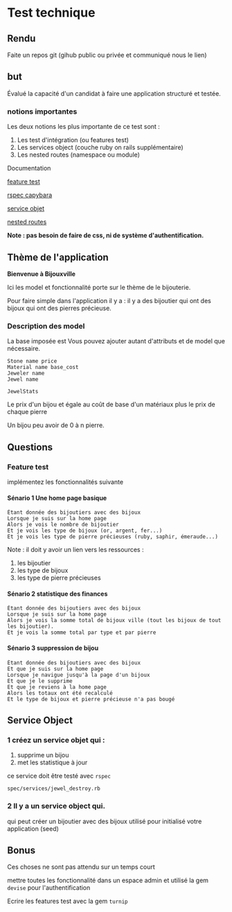 # Test technique
## Rendu
Faite un repos git (gihub public ou privée et communiqué nous le lien)

## but 

Évalué la capacité d'un candidat à faire une application structuré et testée.

### notions importantes

Les deux notions les plus importante de ce test sont :

1. Les test d'intégration (ou features test)
1. Les services object (couche ruby on rails supplémentaire)
1. Les nested routes (namespace ou module)

Documentation

[feature test](https://www.simplermachines.com/rspec-feature-tests/)

[rspec capybara](https://www.codewithjason.com/rails-integration-tests-rspec-capybara/)

[service objet](https://www.toptal.com/ruby-on-rails/rails-service-objects-tutorial)

[nested routes](https://guides.rubyonrails.org/routing.html)

**Note : pas besoin de faire de css, ni de système d'authentification.**

## Thème de l'application

**Bienvenue à  Bijouxville**

Ici les model et fonctionnalité porte sur le thème de le bijouterie.

Pour faire simple dans l'application il y a :
il y a des bijoutier qui ont des bijoux qui ont des pierres précieuse.

### Description des model 

La base imposée est
Vous pouvez ajouter autant d'attributs et de model que nécessaire. 

```
Stone name price
Material name base_cost
Jeweler name
Jewel name

JewelStats 
```

Le prix d'un bijou et égale au coût de base d'un matériaux plus le prix de chaque pierre

Un bijou peu avoir de 0 à n pierre.



## Questions

### Feature test

implémentez les fonctionnalités suivante


#### Sénario 1 Une home page basique

```cucumber
Étant donnée des bijoutiers avec des bijoux
Lorsque je suis sur la home page 
Alors je vois le nombre de bijoutier
Et je vois les type de bijoux (or, argent, fer...)
Et je vois les type de pierre précieuses (ruby, saphir, émeraude...)
```

Note : il doit y avoir un lien vers  les ressources :

1. les bijoutier
1. les type de bijoux
1. les type de pierre précieuses

#### Sénario 2 statistique des finances

```cucumber
Étant donnée des bijoutiers avec des bijoux
Lorsque je suis sur la home page 
Alors je vois la somme total de bijoux ville (tout les bijoux de tout les bijoutier).
Et je vois la somme total par type et par pierre
```

#### Sénario 3 suppression de bijou
```cucumber
Étant donnée des bijoutiers avec des bijoux
Et que je suis sur la home page
Lorsque je navigue jusqu'à la page d'un bijoux
Et que je le supprime
Et que je reviens à la home page
Alors les totaux ont été recalculé
Et le type de bijoux et pierre précieuse n'a pas bougé
```

## Service Object


### 1 créez un service objet qui :

1. supprime un bijou 
1. met les statistique à jour

ce service doit être testé avec ```rspec``` 

```
spec/services/jewel_destroy.rb
```

### 2 Il y a un service object qui.

qui peut créer un bijoutier avec des bijoux
utilisé pour initialisé votre application (seed)

## Bonus

Ces choses ne sont pas attendu sur un temps court

mettre toutes les fonctionnalité dans un espace admin et utilisé la gem ```devise``` pour l'authentification

Ecrire les features test avec la gem ```turnip``` 
